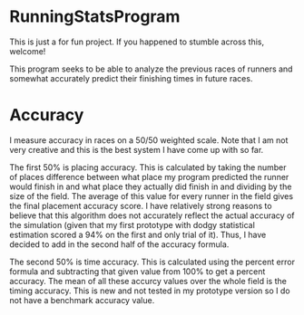 # RunningStatsProgram
This is just a for fun project.
If you happened to stumble across this, welcome!

This program seeks to be able to analyze the previous races of runners and somewhat accurately predict their finishing times in future races.

# Accuracy
I measure accuracy in races on a 50/50 weighted scale. Note that I am not very creative and this is the best system I have come up with so far.

The first 50% is placing accuracy. This is calculated by taking the number of places difference between what place my program predicted the runner would finish in and what place they actually did finish in and dividing by the size of the field. The average of this value for every runner in the field gives the final placement accuracy score.
I have relatively strong reasons to believe that this algorithm does not accurately reflect the actual accuracy of the simulation (given that my first prototype with dodgy statistical estimation scored a 94% on the first and only trial of it). Thus, I have decided to add in the second half of the accuracy formula.

The second 50% is time accuracy. This is calculated using the percent error formula and subtracting that given value from 100% to get a percent accuracy. The mean of all these accurcy values over the whole field is the timing accuracy. This is new and not tested in my prototype version so I do not have a benchmark accuracy value.
